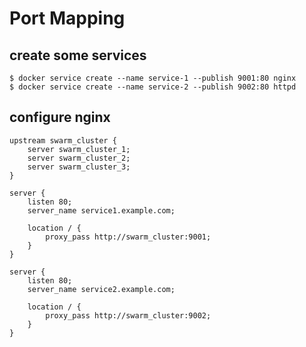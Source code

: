 # Port Mapping

## create some services

    $ docker service create --name service-1 --publish 9001:80 nginx
    $ docker service create --name service-2 --publish 9002:80 httpd

## configure nginx

```nginx
upstream swarm_cluster {
    server swarm_cluster_1;
    server swarm_cluster_2;
    server swarm_cluster_3;
}

server {
    listen 80;
    server_name service1.example.com;

    location / {
        proxy_pass http://swarm_cluster:9001;
    }
}

server {
    listen 80;
    server_name service2.example.com;

    location / {
        proxy_pass http://swarm_cluster:9002;
    }
}
```

